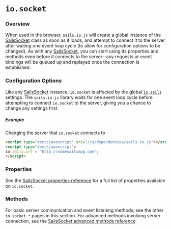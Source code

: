 # `io.socket`

### Overview

When used in the browser, `sails.io.js` will create a global instance of the [SailsSocket](https://sailsjs.com/documentation/reference/web-sockets/socket-client/sails-socket) class as soon as it loads, and attempt to connect it to the server after waiting one event loop cycle (to allow for configuration options to be changed).  As with any [SailsSocket](https://sailsjs.com/documentation/reference/web-sockets/socket-client/sails-socket), you can start using its properties and methods even before it connects to the server--any requests or event bindings will be queued up and replayed once the connection is established.

### Configuration Options

Like any [SailsSocket](https://sailsjs.com/documentation/reference/web-sockets/socket-client/sails-socket) instance, `io.socket` is affected by the global [`io.sails`](https://sailsjs.com/documentation/reference/web-sockets/socket-client/io-sails) settings.  The `sails.io.js` library waits for one event loop cycle before attempting to connect `io.socket` to the server, giving you a chance to change any settings first.

##### Example

Changing the server that `io.socket` connects to

```html
<script type="text/javascript" src="/js/dependencies/sails.io.js"></script>
<script type="text/javascript">
io.sails.url = "http://somesailsapp.com";
</script>
```

### Properties

See the [SailsSocket properties reference](https://sailsjs.com/documentation/reference/web-sockets/socket-client/sails-socket/properties) for a full list of properties available on `io.socket`.

### Methods

For basic server communication and event listening methods, see the other `io.socket.*` pages in this section.  For advanced methods involving server connection, see the [SailsSocket advanced methods reference](https://sailsjs.com/documentation/reference/web-sockets/socket-client/sails-socket/methods).

<docmeta name="displayName" value="io.socket">
<docmeta name="pageType" value="property">
